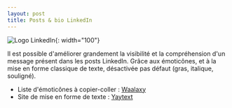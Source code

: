 ```yaml
---
layout: post
title: Posts & bio LinkedIn
---
```


![Logo LinkedIn]({{site.baseurl}}/images/logo_linkedin.png){: width="100"} 

Il est possible d'améliorer grandement la visibilité et la compréhension d'un message présent dans les posts LinkedIn. Grâce aux émoticônes, et à la mise en forme classique de texte, désactivée pas défaut (gras, italique, souligné).

* Liste d'émoticônes à copier-coller : [Waalaxy](https://blog.waalaxy.com/emoji-linkedin/)
* Site de mise en forme de texte : [Yaytext](https://yaytext.com/fr/gras-italique/)
